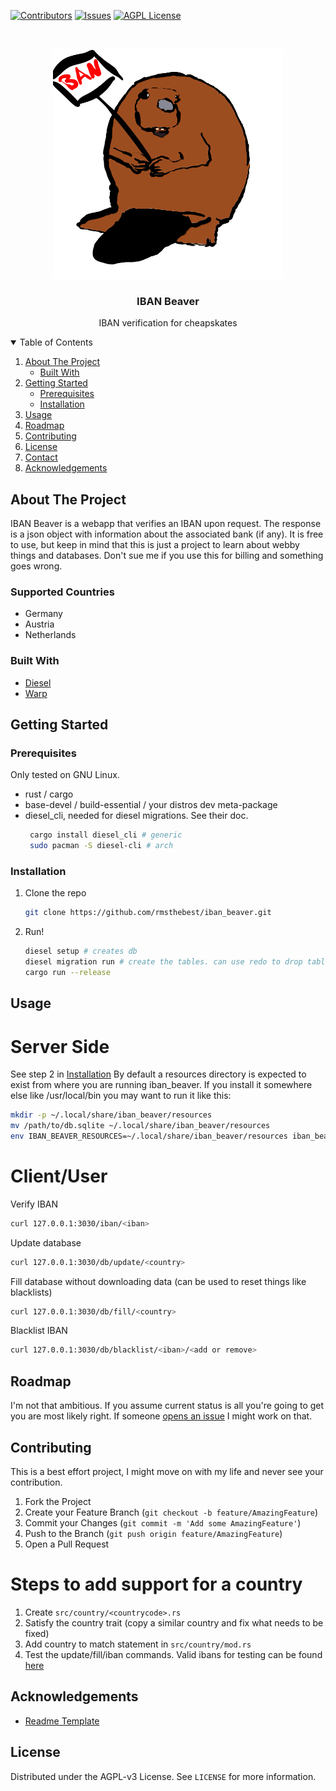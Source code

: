 <!--
*** Thanks for checking out the Best-README-Template. If you have a suggestion
*** that would make this better, please fork the repo and create a pull request
*** or simply open an issue with the tag "enhancement".
*** Thanks again! Now go create something AMAZING! :D
-->



<!-- PROJECT SHIELDS -->
<!--
*** I'm using markdown "reference style" links for readability.
*** Reference links are enclosed in brackets [ ] instead of parentheses ( ).
*** See the bottom of this document for the declaration of the reference variables
*** for contributors-url, forks-url, etc. This is an optional, concise syntax you may use.
*** https://www.markdownguide.org/basic-syntax/#reference-style-links
-->
[![Contributors][contributors-shield]][contributors-url]
[![Issues][issues-shield]][issues-url]
[![AGPL License][license-shield]][license-url]



<br />
<p align="center">
  <a href="https://github.com/rmsthebest/iban_beaver">
    <img src="images/ibanbeaver.jpg" alt="Logo" width="368" height="368">
  </a>

  <h3 align="center">IBAN Beaver</h3>

  <p align="center">
  IBAN verification for cheapskates
    <br />
<!-- PROJECT LOGO 
    <a href="https://github.com/othneildrew/Best-README-Template"><strong>Explore the docs »</strong></a>
    <br />
    <br />
    <a href="https://github.com/othneildrew/Best-README-Template">View Demo</a>
    ·
    <a href="https://github.com/othneildrew/Best-README-Template/issues">Report Bug</a>
    ·
    <a href="https://github.com/othneildrew/Best-README-Template/issues">Request Feature</a>
-->
  </p>
</p>



<!-- TABLE OF CONTENTS -->
<details open="open">
  <summary>Table of Contents</summary>
  <ol>
    <li>
      <a href="#about-the-project">About The Project</a>
      <ul>
        <li><a href="#built-with">Built With</a></li>
      </ul>
    </li>
    <li>
      <a href="#getting-started">Getting Started</a>
      <ul>
        <li><a href="#prerequisites">Prerequisites</a></li>
        <li><a href="#installation">Installation</a></li>
      </ul>
    </li>
    <li><a href="#usage">Usage</a></li>
    <li><a href="#roadmap">Roadmap</a></li>
    <li><a href="#contributing">Contributing</a></li>
    <li><a href="#license">License</a></li>
    <li><a href="#contact">Contact</a></li>
    <li><a href="#acknowledgements">Acknowledgements</a></li>
  </ol>
</details>



<!-- ABOUT THE PROJECT -->
## About The Project

IBAN Beaver is a webapp that verifies an IBAN upon request. The response is a json object with information about the associated bank (if any). It is free to use, but keep in mind that this is just a project to learn about webby things and databases. Don't sue me if you use this for billing and something goes wrong.

### Supported Countries
* Germany
* Austria
* Netherlands

### Built With

* [Diesel](https://diesel.rs)
* [Warp](https://github.com/seanmonstar/warp)

<!-- GETTING STARTED -->
## Getting Started

### Prerequisites
Only tested on GNU Linux.

* rust / cargo
* base-devel / build-essential / your distros dev meta-package
* diesel_cli, needed for diesel migrations. See their doc.
  ```sh
   cargo install diesel_cli # generic
   sudo pacman -S diesel-cli # arch
  ```

### Installation

1. Clone the repo
   ```sh
   git clone https://github.com/rmsthebest/iban_beaver.git
   ```
2. Run!
   ```sh
   diesel setup # creates db
   diesel migration run # create the tables. can use redo to drop table first
   cargo run --release
   ```



<!-- USAGE EXAMPLES -->
## Usage

# Server Side
See step 2 in [Installation](#Installation)
By default a resources directory is expected to exist from where you are running iban_beaver.
If you install it somewhere else like /usr/local/bin you may want to run it like this:
```sh
mkdir -p ~/.local/share/iban_beaver/resources
mv /path/to/db.sqlite ~/.local/share/iban_beaver/resources
env IBAN_BEAVER_RESOURCES=~/.local/share/iban_beaver/resources iban_beaver
```

# Client/User
Verify IBAN
```sh
curl 127.0.0.1:3030/iban/<iban>
```
Update database
```sh
curl 127.0.0.1:3030/db/update/<country>
```
Fill database without downloading data (can be used to reset things like blacklists)
```sh
curl 127.0.0.1:3030/db/fill/<country>
```
Blacklist IBAN
```sh
curl 127.0.0.1:3030/db/blacklist/<iban>/<add or remove>
```

<!-- ROADMAP -->
## Roadmap

I'm not that ambitious. If you assume current status is all you're going to get you are most likely right.
If someone [opens an issue](https://github.com/rmsthebest/iban_beaver/issues) I might work on that.



<!-- CONTRIBUTING -->
## Contributing

This is a best effort project, I might move on with my life and never see your contribution.

1. Fork the Project
2. Create your Feature Branch (`git checkout -b feature/AmazingFeature`)
3. Commit your Changes (`git commit -m 'Add some AmazingFeature'`)
4. Push to the Branch (`git push origin feature/AmazingFeature`)
5. Open a Pull Request

# Steps to add support for a country

1. Create `src/country/<countrycode>.rs`
2. Satisfy the country trait (copy a similar country and fix what needs to be fixed)
3. Add country to match statement in `src/country/mod.rs`
4. Test the update/fill/iban commands. Valid ibans for testing can be found [here](https://wise.com/gb/iban/example)

<!-- Acknowledgements -->
## Acknowledgements
* [Readme Template](https://github.com/othneildrew/Best-README-Template)

<!-- LICENSE -->
## License

Distributed under the AGPL-v3 License. See `LICENSE` for more information.


<!-- MARKDOWN LINKS & IMAGES -->
<!-- https://www.markdownguide.org/basic-syntax/#reference-style-links -->
[contributors-shield]: https://img.shields.io/github/contributors/rmsthebest/iban_beaver.svg
[contributors-url]: https://github.com/rmsthebest/iban_beaver/graphs/contributors
[issues-shield]: https://img.shields.io/github/issues/rmsthebest/iban_beaver.svg
[issues-url]: https://github.com/rmsthebest/iban_beaver/issues
[license-shield]: https://img.shields.io/github/license/rmsthebest/iban_beaver.svg
[license-url]: https://github.com/rmsthebest/iban_beaver/blob/master/LICENSE.txt
[product-screenshot]: images/screenshot.png
